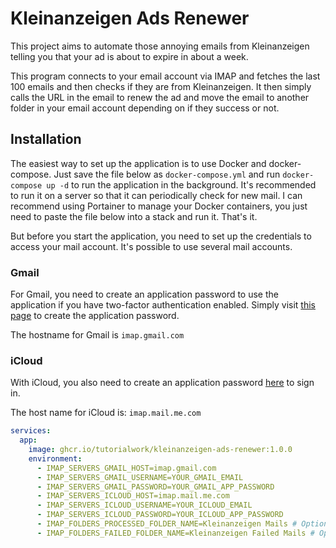 # Kleinanzeigen Ads Renewer

This project aims to automate those annoying emails from Kleinanzeigen telling you that your ad is about to expire in
about a week.

This program connects to your email account via IMAP and fetches the last 100 emails and then checks if they are from
Kleinanzeigen.
It then simply calls the URL in the email to renew the ad and move the email to another folder in your email account
depending on if they success or not.

## Installation

The easiest way to set up the application is to use Docker and docker-compose.
Just save the file below as ``docker-compose.yml`` and run ``docker-compose up -d`` to run the application in the
background.
It's recommended to run it on a server so that it can periodically check for new mail.
I can recommend using Portainer to manage your Docker containers, you just need to paste the file below into a stack and
run it. That's it.

But before you start the application, you need to set up the credentials to access your mail account.
It's possible to use several mail accounts.

### Gmail

For Gmail, you need to create an application password to use the application if you have two-factor authentication
enabled.
Simply visit [this page](https://myaccount.google.com/apppasswords) to create the application password.

The hostname for Gmail is ``imap.gmail.com``

### iCloud

With iCloud, you also need to create an application password [here](https://account.apple.com/account/manage) to sign
in.

The host name for iCloud is: ``imap.mail.me.com``

```yaml
services:
  app:
    image: ghcr.io/tutorialwork/kleinanzeigen-ads-renewer:1.0.0
    environment:
      - IMAP_SERVERS_GMAIL_HOST=imap.gmail.com
      - IMAP_SERVERS_GMAIL_USERNAME=YOUR_GMAIL_EMAIL
      - IMAP_SERVERS_GMAIL_PASSWORD=YOUR_GMAIL_APP_PASSWORD
      - IMAP_SERVERS_ICLOUD_HOST=imap.mail.me.com
      - IMAP_SERVERS_ICLOUD_USERNAME=YOUR_ICLOUD_EMAIL
      - IMAP_SERVERS_ICLOUD_PASSWORD=YOUR_ICLOUD_APP_PASSWORD
      - IMAP_FOLDERS_PROCESSED_FOLDER_NAME=Kleinanzeigen Mails # Optional, name of the folder where the mails get moved after successfully renewing the ad
      - IMAP_FOLDERS_FAILED_FOLDER_NAME=Kleinanzeigen Failed Mails # Optional, name of the folder where the mails get moved after the renewing failed 3 times
```